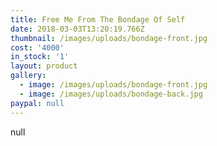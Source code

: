 ```yaml
---
title: Free Me From The Bondage Of Self
date: 2018-03-03T13:20:19.766Z
thumbnail: /images/uploads/bondage-front.jpg
cost: '4000'
in_stock: '1'
layout: product
gallery:
  - image: /images/uploads/bondage-front.jpg
  - image: /images/uploads/bondage-back.jpg
paypal: null
---
```

null
